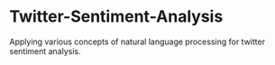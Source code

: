 # Twitter-Sentiment-Analysis
Applying various concepts of natural language processing for twitter sentiment analysis.
